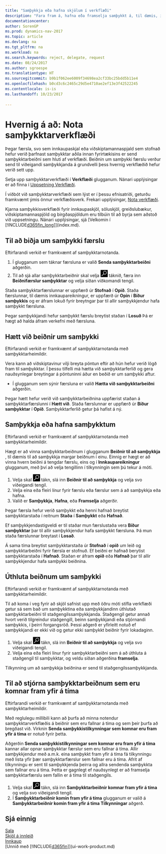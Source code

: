 ```yaml
---
title: "Samþykkja eða hafna skjölum í verkflæði"
description: "Fara fram á, hafna eða framselja samþykkt á, til dæmis, innkaupa- eða söluskjali, sem hluta af verkflæði."
documentationcenter: 
author: SorenGP
ms.prod: dynamics-nav-2017
ms.topic: article
ms.devlang: na
ms.tgt_pltfrm: na
ms.workload: na
ms.search.keywords: reject, delegate, request
ms.date: 08/24/2017
ms.author: sgroespe
ms.translationtype: HT
ms.sourcegitcommit: b9b1f062ee6009f34698ea2cf33bc25bdd5b11e4
ms.openlocfilehash: b0cd3c6c2465c29d5e4710ae2ef13e3f42522245
ms.contentlocale: is-is
ms.lasthandoff: 10/23/2017

---
```

# <a name="how-to-use-approval-workflows"></a>Hvernig á að: Nota samþykktarverkflæði
Þegar færsla, svo sem innkaupaskjal eða viðskiptamannaspjald sem stofnað hefur verið þarfnast samþykktar aðila innan fyrirtækisins er send samþykktarbeiðni sem hluti af verkflæði. Beiðnin um samþykki færslu verður send til viðeigandi samþykkjanda á grundvelli þess hvernig verkflæðið hefur verið sett upp.

Setja upp samþykktarverkflæði í **Verkflæði** glugganum. Nánari upplýsingar er að finna í [Uppsetning Verkflæði](across-set-up-workflows.md).

Í viðbót við samþykktarverkflæði sem lýst er í þessu efnisatriði, geturðu framkvæmt ýmis önnur verkflæðisverk. Frekari upplýsingar, [Nota verkflæði](across-use-workflows.md).

Kjarna samþykkisverkflæði fyrir innkaupaskjöl, söluskjöl, greiðslubækur, viðskiptamannaspjöld og birgðaspjöldum eru tilbúin til að byrja sem aðstoð við uppsetningu. Nánari upplýsingar, sjá [Velkomin í [!INCLUDE[d365fin_long](includes/d365fin_long_md.md)]](index.md).

## <a name="to-request-approval-of-a-record"></a>Til að biðja um samþykki færslu
Eftirfarandi verkið er framkvæmt af samþykktarnotanda.

1. Í glugganum sem táknar færsluna er valið **Senda samþykktarbeiðni** aðgerðin.
2. Til að sjá allar samþykktarbeiðnir skal velja ![Leit að síðu eða skýrslu](media/ui-search/search_small.png "Leit að síðu eða skýrslu táknið") táknið, færa inn **Beiðnifærslur samþykktar** og velja síðan viðkomandi tengil.  

Staða samþykktarfærslunnar er uppfærð úr **Stofnað** í **Opið**. Staða færslunnar, til dæmis innkaupareikningur, er uppfærð úr **Opin** í **Bíður samþykkis** og er áfram lokuð fyrir breytngar þar til allir samþykkjendur hafa samþykkt færsluna.

Þegar samþykkjandi hefur samþykkt færslu breytist staðan í **Losuð** Þá er hægt að halda áfram verkefni með færsluna.

## <a name="to-cancel-requests-for-approval"></a>Hætt við beiðnir um samþykki
Eftirfarandi verkið er framkvæmt af samþykktarnotanda með samþykktarheimildir.

Vera kann að viðskiptavinur vilji breyta pöntun eftir að hún hefur verið lögð fram til samþykktar. Í þessu tilfelli má hætta við samþykktarferlið og gera nauðsynlegar breytingar á pöntuninni áður en beðið er um samþykki aftur.

- Í glugganum sem sýnir færsluna er valið **Hætta við samþykktarbeiðni** aðgerðin.

Þegar hætt hefur verið við samþykktarbeiðnina uppfærist staðan á samþykktarfærslunni í **Hætt við**. Staða færslunnar er uppfærð úr **Bíður samþykktar** í **Opið**. Samþykktarferlið getur þá hafist á ný.

## <a name="to-approve-or-reject-requests-for-approval"></a>Samþykkja eða hafna samþykktum
Eftirfarandi verkið er framkvæmt af samþykktarnotanda með samþykktarheimildir.

Hægt er að vinna samþykktarbeiðnum í glugganum **Beiðnir til að samþykkja** , til dæmis til að samþykkja margar beiðnum í einu. Einnig er hægt er að vinna hvern beiðni á tengdar færslu, eins og í **Innkaupareikningur** glugganum, með því að velja tengillinn í tilkynningin sem þú tekur á móti.

1. Velja skal ![Leit að síðu eða skýrslu](media/ui-search/search_small.png "Leit að síðu eða skýrslu táknið") tákn, slá inn **Beiðnir til að samþykkja** og velja svo viðeigandi tengil.
2. Velja eina eða fleiri línur fyrir færslu eða færslur sem á að samþykkja eða hafna.
3. Valið er **Samþykkja**, **Hafna**, eða **Framselja** aðgerðir.

Þegar færsla hefur verið samþykkt eða henni hafnað breytist samþykktarstaða í reitnum **Staða** í **Samþykkt** eða **Hafnað**.

Ef samþykkjendastigveldi er til staðar mun færslustaða vera **Bíður samþykktar** þar til allir samþykkjendur hafa samþykkt færsluna. Þá mun staða færslunnar breytast í **Losað**.

Á sama tíma breytist samþykktarstaða úr **Stofnað** í **opið** um leið og samþykktarbeiðni fyrir færsla er stofnuð. Ef beiðni er hafnað berytist samþykktarstaða í **Hafnað**. Staðan er áfram **opið** eða **Hafnað** þar til allir samþykkjendur hafa samþykki beiðnina.

## <a name="to-delegate-requests-for-approval"></a>Úthluta beiðnum um samþykki
Eftirfarandi verkið er framkvæmt af samþykktarnotanda með samþykktarheimildir.

Til að koma í veg fyrir að skjöl safnist upp með öðru móti stífla verkflæði getur sá sem bað um samþykktina eða samþykkjandinn úthlutað samþykktarbeiðni til staðgengilssamþykkjanda. Staðgengil getur annað hvort verið tilgreindur staðgengill, beinn samþykkjandi eða stjórnandi samþykkis, í þeirri forgangsröð. Þessi aðgerð er yfirleitt notuð ef samþykkjandi er ekki við og getur ekki samþykkt beiðnir fyrir lokadaginn.

1. Velja skal ![Leit að síðu eða skýrslu](media/ui-search/search_small.png "Leit að síðu eða skýrslu táknið") tákn, slá inn **Beiðnir til að samþykkja** og velja svo viðeigandi tengil.
2. Velja eina eða fleiri línur fyrir samþykktarbeiðni sem á að úthluta á staðgengil til samþykktar, og veldu síðan aðgerðina **framselja**.

Tilkynning um að samþykkja beiðnina er send til staðgengilssamþykkjanda.

## <a name="to-manage-overdue-approval-requests"></a>Til að stjórna samþykktarbeiðnum sem eru komnar fram yfir á tíma
Eftirfarandi verkið er framkvæmt af samþykktarnotanda með samþykktarheimildir.

Með reglulegu millibili kann að þurfa að minna notendur samþykktarverkflæðis á beiðnir sem eru fallnar á tíma og sem þeir þurfa að bregðast við. Virknin **Senda samþykkistilkynningar sem komnar eru fram yfir á tíma** er notuð fyrir þetta.

Aðgerðin **Senda samþykkistilkynningar sem komnar eru fram yfir á tíma** kannar allar opnar samþykktar færslur sem eru fallnar á tíma. Allir samþykkjendur með a.m.k. eina samþykkt fram yfir á tíma fá tilkynningu með lista yfir þær samþykktarfærslur sem fallnar eru á tíma. Afrit af tilkynningu er sent til samþykkjenda þeirra og allra sendenda samþykkta sem fallnar eru á tíma. Þetta er gagnlegt ef nauðsynlegt er að framselja samþykktarfærslu sem fallin er á tíma til staðgengils.

1. Velja skal ![Leit að síðu eða skýrslu](media/ui-search/search_small.png "Leit að síðu eða skýrslu táknið") tákn, slá inn **Samþykktarbeiðnir komnar fram yfir á tíma** og velja svo viðeigandi tengil.
2. Í **Samþykktarbeiðnir komin fram yfir á tíma** glugganum er valið á **Samþykktarbeiðnir komin fram yfir á tíma Tilkynningar** aðgerð.

## <a name="see-also"></a>Sjá einnig
[Sala](sales-manage-sales.md)    
[Skjöl á innleið](across-income-documents.md)  
[Innkaup](purchasing-manage-purchasing.md)  
[Unnið með [!INCLUDE[d365fin](includes/d365fin_md.md)]](ui-work-product.md)

